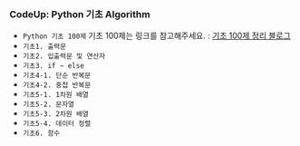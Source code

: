 ### CodeUp: Python 기초 Algorithm  
* ```Python 기초 100제``` 기초 100제는 링크를 참고해주세요. : [기초 100제 정리 블로그](https://velog.io/@tino-kim?tag=%EA%B8%B0%EC%B4%88100%EC%A0%9C)
* ```기초1. 출력문```
* ```기초2. 입출력문 및 연산자```
* ```기초3. if ~ else```
* ```기초4-1. 단순 반복문```
* ```기초4-2. 중첩 반복문```
* ```기초5-1. 1차원 배열```
* ```기초5-2. 문자열```
* ```기초5-3. 2차원 배열```
* ```기초5-4. 데이터 정렬```
* ```기초6. 함수```
